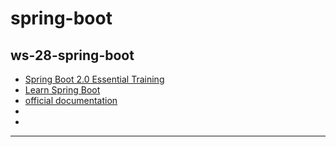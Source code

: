 # spring-boot

## ws-28-spring-boot
- [Spring Boot 2.0 Essential Training](https://www.linkedin.com/learning/spring-boot-2-0-essential-training-2/booting-from-the-web?u=2113185)
- [Learn Spring Boot](https://www.baeldung.com/spring-boot)
- [official documentation](https://spring.io/guides/gs/spring-boot)
- []()
- []()


___

